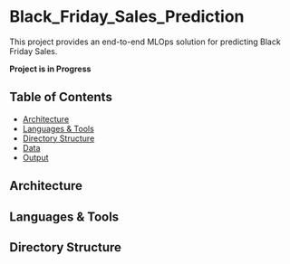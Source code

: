 # Black_Friday_Sales_Prediction
This project provides an end-to-end MLOps solution for predicting Black Friday Sales.

**Project is in Progress**

## Table of Contents
- [Architecture](#architecture)
- [Languages & Tools](#languages--tools)
- [Directory Structure](#directory-structure)
- [Data](#data)
- [Output](#output)

## Architecture

## Languages & Tools

## Directory Structure
